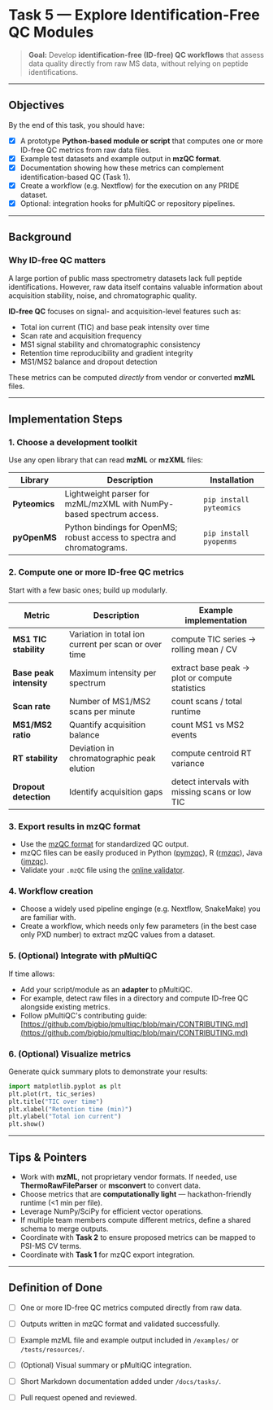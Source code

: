 # Task 5 — Explore Identification-Free QC Modules

> **Goal:** Develop **identification-free (ID-free) QC workflows** that assess data quality directly from raw MS data, without relying on peptide identifications.

---

## Objectives

By the end of this task, you should have:
- [x] A prototype **Python-based module or script** that computes one or more ID-free QC metrics from raw data files.
- [x] Example test datasets and example output in **mzQC format**.
- [x] Documentation showing how these metrics can complement identification-based QC (Task 1).
- [x] Create a workflow (e.g. Nextflow) for the execution on any PRIDE dataset.
- [x] Optional: integration hooks for pMultiQC or repository pipelines.

---

## Background

### Why ID-free QC matters

A large portion of public mass spectrometry datasets lack full peptide identifications.
However, raw data itself contains valuable information about acquisition stability, noise, and chromatographic quality.

**ID-free QC** focuses on signal- and acquisition-level features such as:
- Total ion current (TIC) and base peak intensity over time
- Scan rate and acquisition frequency
- MS1 signal stability and chromatographic consistency
- Retention time reproducibility and gradient integrity
- MS1/MS2 balance and dropout detection

These metrics can be computed *directly* from vendor or converted **mzML** files.

---

## Implementation Steps

### 1. Choose a development toolkit

Use any open library that can read **mzML** or **mzXML** files:

| Library | Description | Installation |
|----------|--------------|---------------|
| **Pyteomics** | Lightweight parser for mzML/mzXML with NumPy-based spectrum access. | `pip install pyteomics` |
| **pyOpenMS** | Python bindings for OpenMS; robust access to spectra and chromatograms. | `pip install pyopenms` |

### 2. Compute one or more ID-free QC metrics

Start with a few basic ones; build up modularly.

| Metric                  | Description                                          | Example implementation                         |
| ----------------------- | ---------------------------------------------------- | ---------------------------------------------- |
| **MS1 TIC stability**   | Variation in total ion current per scan or over time | compute TIC series → rolling mean / CV         |
| **Base peak intensity** | Maximum intensity per spectrum                       | extract base peak → plot or compute statistics |
| **Scan rate**           | Number of MS1/MS2 scans per minute                   | count scans / total runtime                    |
| **MS1/MS2 ratio**       | Quantify acquisition balance                         | count MS1 vs MS2 events                        |
| **RT stability**        | Deviation in chromatographic peak elution            | compute centroid RT variance                   |
| **Dropout detection**   | Identify acquisition gaps                            | detect intervals with missing scans or low TIC |

### 3. Export results in mzQC format

- Use the [mzQC format](https://hupo-psi.github.io/mzQC/) for standardized QC output.
- mzQC files can be easily produced in Python ([pymzqc](https://github.com/MS-Quality-Hub/pymzqc)), R ([rmzqc](https://github.com/MS-Quality-Hub/rmzqc)), Java ([jmzqc](https://github.com/MS-Quality-Hub/jmzqc)).
- Validate your `.mzQC` file using the [online validator](https://hupo-psi.github.io/mzQC/validator).

### 4. Workflow creation

- Choose a widely used pipeline enginge (e.g. Nextflow, SnakeMake) you are familiar with.
- Create a workflow, which needs only few parameters (in the best case only PXD number) to extract mzQC values from a dataset.

### 5. (Optional) Integrate with pMultiQC

If time allows:
- Add your script/module as an **adapter** to pMultiQC.
- For example, detect raw files in a directory and compute ID-free QC alongside existing metrics.
- Follow pMultiQC's contributing guide:
  [https://github.com/bigbio/pmultiqc/blob/main/CONTRIBUTING.md](https://github.com/bigbio/pmultiqc/blob/main/CONTRIBUTING.md)

### 6. (Optional) Visualize metrics

Generate quick summary plots to demonstrate your results:

```python
import matplotlib.pyplot as plt
plt.plot(rt, tic_series)
plt.title("TIC over time")
plt.xlabel("Retention time (min)")
plt.ylabel("Total ion current")
plt.show()
```

---

## Tips & Pointers

* Work with **mzML**, not proprietary vendor formats. If needed, use **ThermoRawFileParser** or **msconvert** to convert data.
* Choose metrics that are **computationally light** — hackathon-friendly runtime (<1 min per file).
* Leverage NumPy/SciPy for efficient vector operations.
* If multiple team members compute different metrics, define a shared schema to merge outputs.
* Coordinate with **Task 2** to ensure proposed metrics can be mapped to PSI-MS CV terms.
* Coordinate with **Task 1** for mzQC export integration.

---

## Definition of Done

* [ ] One or more ID-free QC metrics computed directly from raw data.
* [ ] Outputs written in mzQC format and validated successfully.
* [ ] Example mzML file and example output included in `/examples/` or `/tests/resources/`.
* [ ] (Optional) Visual summary or pMultiQC integration.
* [ ] Short Markdown documentation added under `/docs/tasks/`.
* [ ] Pull request opened and reviewed.

